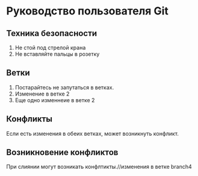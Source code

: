 # Руководство пользователя Git
## Техника безопасности 
1. Не стой под стрелой крана
2. Не вставляйте пальцы в розетку

## Ветки
1. Постарайтесь не запутаться в ветках.
2. Изменение в ветке 2
3. Еще одно изменнеие в ветке 2

## Конфликты 
Если есть изменения в обеих ветках, может возникнуть конфликт.
## Возникновение конфликтов
При слиянии могут возникать конфлтикты.//изменения в ветке branch4
